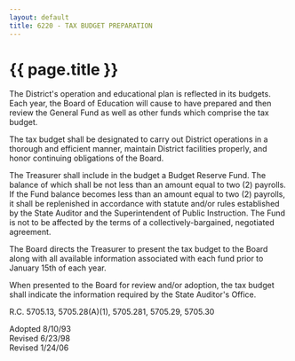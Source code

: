 ```yaml
---
layout: default
title: 6220 - TAX BUDGET PREPARATION
---
```


{{ page.title }}
================

The District's operation and educational plan is reflected in its
budgets. Each year, the Board of Education will cause to have prepared
and then review the General Fund as well as other funds which comprise
the tax budget.

The tax budget shall be designated to carry out District operations in a
thorough and efficient manner, maintain District facilities properly,
and honor continuing obligations of the Board.

The Treasurer shall include in the budget a Budget Reserve Fund. The
balance of which shall be not less than an amount equal to two (2)
payrolls. If the Fund balance becomes less than an amount equal to two
(2) payrolls, it shall be replenished in accordance with statute and/or
rules established by the State Auditor and the Superintendent of Public
Instruction. The Fund is not to be affected by the terms of a
collectively-bargained, negotiated agreement.

The Board directs the Treasurer to present the tax budget to the Board
along with all available information associated with each fund prior to
January 15th of each year.

When presented to the Board for review and/or adoption, the tax budget
shall indicate the information required by the State Auditor's Office.

R.C. 5705.13, 5705.28(A)(1), 5705.281, 5705.29, 5705.30

Adopted 8/10/93\
 Revised 6/23/98\
 Revised 1/24/06
